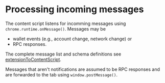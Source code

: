 # Processing incoming messages

The content script listens for incomming messages using `chrome.runtime.onMessage()`. Messages may be

- wallet events (e.g., account change, network change) or
- RPC responses.

The complete message list and schema definitions see [extensionToContentScript](../common/utils/messages/extensionToContentScript/).

Messages that aren't notifications are assumed to be RPC responses and are forwarded to the tab using `window.postMessage()`.
